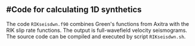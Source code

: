 #Code for calculating 1D synthetics
------------------------------------------

The code `RIKseisdwn.f90` combines Green's functions from Axitra with the RIK slip rate functions. The output is full-wavefield velocity seismograms. The source code can be compiled and executed by script `RIKseisdwn.sh`.
